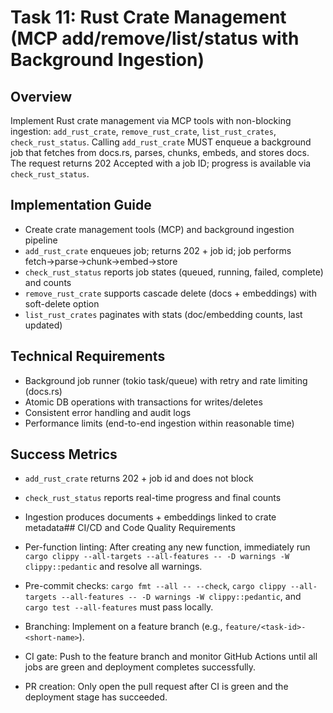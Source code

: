 # Task 11: Rust Crate Management (MCP add/remove/list/status with Background Ingestion)

## Overview

Implement Rust crate management via MCP tools with non-blocking ingestion: `add_rust_crate`, `remove_rust_crate`, `list_rust_crates`, `check_rust_status`. Calling `add_rust_crate` MUST enqueue a background job that fetches from docs.rs, parses, chunks, embeds, and stores docs. The request returns 202 Accepted with a job ID; progress is available via `check_rust_status`.

## Implementation Guide

- Create crate management tools (MCP) and background ingestion pipeline
- `add_rust_crate` enqueues job; returns 202 + job id; job performs fetch→parse→chunk→embed→store
- `check_rust_status` reports job states (queued, running, failed, complete) and counts
- `remove_rust_crate` supports cascade delete (docs + embeddings) with soft-delete option
- `list_rust_crates` paginates with stats (doc/embedding counts, last updated)

## Technical Requirements

- Background job runner (tokio task/queue) with retry and rate limiting (docs.rs)
- Atomic DB operations with transactions for writes/deletes
- Consistent error handling and audit logs
- Performance limits (end-to-end ingestion within reasonable time)

## Success Metrics

- `add_rust_crate` returns 202 + job id and does not block
- `check_rust_status` reports real-time progress and final counts
- Ingestion produces documents + embeddings linked to crate metadata## CI/CD and Code Quality Requirements

- Per-function linting: After creating any new function, immediately run `cargo clippy --all-targets --all-features -- -D warnings -W clippy::pedantic` and resolve all warnings.
- Pre-commit checks: `cargo fmt --all -- --check`, `cargo clippy --all-targets --all-features -- -D warnings -W clippy::pedantic`, and `cargo test --all-features` must pass locally.
- Branching: Implement on a feature branch (e.g., `feature/<task-id>-<short-name>`).
- CI gate: Push to the feature branch and monitor GitHub Actions until all jobs are green and deployment completes successfully.
- PR creation: Only open the pull request after CI is green and the deployment stage has succeeded.
